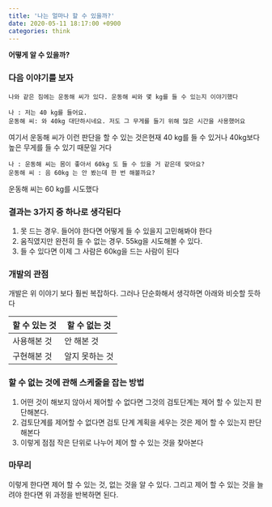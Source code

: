```yaml
---
title: '나는 얼마나 할 수 있을까?'
date: 2020-05-11 18:17:00 +0900
categories: think
---
```


**어떻게 알 수 있을까?**

### 다음 이야기를 보자

```
나와 같은 짐에는 운동해 씨가 있다. 운동해 씨와 몇 kg를 들 수 있는지 이야기했다

나 : 저는 40 kg를 들어요.
운동해 씨: 와 40kg 대단하시네요. 저도 그 무게를 들기 위해 많은 시간을 사용했어요
```

여기서 운동해 씨가 이런 판단을 할 수 있는 것은현재 40 kg를 들 수 있거나 40kg보다 높은 무게를 들 수 있기 때문일 거다

```
나 : 운동해 씨는 몸이 좋아서 60kg 도 들 수 있을 거 같은데 맞아요?
운동해 씨 : 음 60kg 는 안 봤는데 한 번 해볼까요?
```

운동해 씨는 60 kg를 시도했다

### 결과는 3가지 중 하나로 생각된다

1.  못 드는 경우. 들어야 한다면 어떻게 들 수 있을지 고민해봐야 한다
2.  움직였지만 완전히 들 수 없는 경우. 55kg을 시도해볼 수 있다.
3.  들 수 있다면 이제 그 사람은 60kg을 드는 사람이 된다

### 개발의 관점

개발은 위 이야기 보다 훨씬 복잡하다. 그러나 단순화해서 생각하면 아래와 비슷할 듯하다

| 할 수 있는 것 | 할 수 없는 것  |
| ------------- | -------------- |
| 사용해본 것   | 안 해본 것     |
| 구현해본 것   | 알지 못하는 것 |

### 할 수 없는 것에 관해 스케줄을 잡는 방법

1. 어떤 것이 해보지 않아서 제어할 수 없다면 그것의 검토단계는 제어 할 수 있는지 판단해본다.
2. 검토단계를 제어할 수 없다면 검토 단계 계획을 세우는 것은 제어 할 수 있는지 판단해본다
3. 이렇게 점점 작은 단위로 나누어 제어 할 수 있는 것을 찾아본다

### 마무리

이렇게 한다면 제어 할 수 있는 것, 없는 것을 알 수 있다. 그리고 제어 할 수 있는 것을 늘려야 한다면 위 과정을 반복하면 된다.
